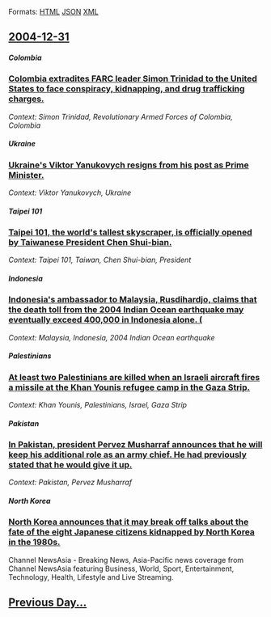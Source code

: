 
Formats: [HTML](2004/12/31/index.html)  [JSON](2004/12/31/index.json)  [XML](2004/12/31/index.xml)  

## [2004-12-31](/news/2004/12/31/index.md)

##### Colombia
### [ Colombia extradites FARC leader Simon Trinidad to the United States to face conspiracy, kidnapping, and drug trafficking charges. ](/news/2004/12/31/colombia-extradites-farc-leader-sima3n-trinidad-to-the-united-states-to-face-conspiracy-kidnapping-and-drug-trafficking-charges.md)
_Context: Simon Trinidad, Revolutionary Armed Forces of Colombia, Colombia_

##### Ukraine
### [ Ukraine's Viktor Yanukovych resigns from his post as Prime Minister. ](/news/2004/12/31/ukraine-s-viktor-yanukovych-resigns-from-his-post-as-prime-minister.md)
_Context: Viktor Yanukovych, Ukraine_

##### Taipei 101
### [ Taipei 101, the world's tallest skyscraper, is officially opened by Taiwanese President Chen Shui-bian. ](/news/2004/12/31/taipei-101-the-world-s-tallest-skyscraper-is-officially-opened-by-taiwanese-president-chen-shui-bian.md)
_Context: Taipei 101, Taiwan, Chen Shui-bian, President_

##### Indonesia
### [ Indonesia's ambassador to Malaysia, Rusdihardjo, claims that the death toll from the 2004 Indian Ocean earthquake may eventually exceed 400,000 in Indonesia alone. (](/news/2004/12/31/indonesia-s-ambassador-to-malaysia-rusdihardjo-claims-that-the-death-toll-from-the-2004-indian-ocean-earthquake-may-eventually-exceed-400.md)
_Context: Malaysia, Indonesia, 2004 Indian Ocean earthquake_

##### Palestinians
### [ At least two Palestinians are killed when an Israeli aircraft fires a missile at the Khan Younis refugee camp in the Gaza Strip. ](/news/2004/12/31/at-least-two-palestinians-are-killed-when-an-israeli-aircraft-fires-a-missile-at-the-khan-younis-refugee-camp-in-the-gaza-strip.md)
_Context: Khan Younis, Palestinians, Israel, Gaza Strip_

##### Pakistan
### [ In Pakistan, president Pervez Musharraf announces that he will keep his additional role as an army chief. He had previously stated that he would give it up. ](/news/2004/12/31/in-pakistan-president-pervez-musharraf-announces-that-he-will-keep-his-additional-role-as-an-army-chief-he-had-previously-stated-that-he.md)
_Context: Pakistan, Pervez Musharraf_

##### North Korea
### [ North Korea announces that it may break off talks about the fate of the eight Japanese citizens kidnapped by North Korea in the 1980s. ](/news/2004/12/31/north-korea-announces-that-it-may-break-off-talks-about-the-fate-of-the-eight-japanese-citizens-kidnapped-by-north-korea-in-the-1980s.md)
Channel NewsAsia - Breaking News, Asia-Pacific news coverage from Channel NewsAsia featuring Business, World, Sport, Entertainment, Technology, Health, Lifestyle and Live Streaming.

## [Previous Day...](/news/2004/12/30/index.md)

